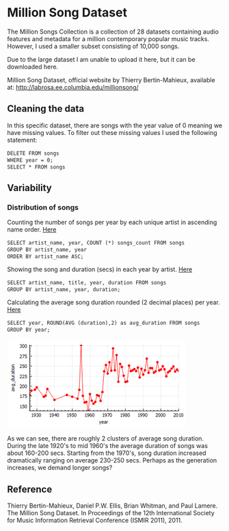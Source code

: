 # Million Song Dataset
The Million Songs Collection is a collection of 28 datasets containing audio features and metadata for a million contemporary popular music tracks. However, I used a smaller subset consisting of 10,000 songs. 

Due to the large dataset I am unable to upload it here, but it can be downloaded here.

Million Song Dataset, official website by Thierry Bertin-Mahieux,
available at: http://labrosa.ee.columbia.edu/millionsong/

## Cleaning the data
In this specific dataset, there are songs with the year value of 0 meaning we have missing values. To filter out these missing values I used the following statement:

```
DELETE FROM songs
WHERE year = 0;
SELECT * FROM songs
```
## Variability
### Distribution of songs
Counting the number of songs per year by each unique artist in ascending name order. [Here](https://github.com/AeKana/Portfolio/blob/master/Million-Song-Dataset/artist_year.csv)

```
SELECT artist_name, year, COUNT (*) songs_count FROM songs
GROUP BY artist_name, year
ORDER BY artist_name ASC;
```
Showing the song and duration (secs) in each year by artist. [Here](https://github.com/AeKana/Portfolio/blob/master/Million-Song-Dataset/artist_duration.csv)

```
SELECT artist_name, title, year, duration FROM songs
GROUP BY artist_name, year, duration;
```
Calculating the average song duration rounded (2 decimal places) per year. [Here](https://github.com/AeKana/Portfolio/blob/master/Million-Song-Dataset/avg_song.csv)

```
SELECT year, ROUND(AVG (duration),2) as avg_duration FROM songs
GROUP BY year;
```
![alt text](https://github.com/AeKana/Portfolio/blob/master/Million-Song-Dataset/average_song.png)

As we can see, there are roughly 2 clusters of average song duration. During the late 1920's to mid 1960's the average duration of songs was about 160-200 secs. Starting from the 1970's, song duration increased dramatically ranging on average 230-250 secs. Perhaps as the generation increases, we demand longer songs? 

## Reference
Thierry Bertin-Mahieux, Daniel P.W. Ellis, Brian Whitman, and Paul Lamere. 
The Million Song Dataset. In Proceedings of the 12th International Society
for Music Information Retrieval Conference (ISMIR 2011), 2011.
